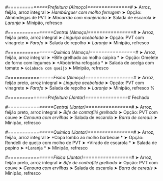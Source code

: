 
*#==============Prefeitura (Almoço)===============#*
➤ Arroz, feijão, arroz integral 
➤ *Hambúrguer com molho ferrugem*
➤ Opção: Almôndegas de PVT
➤ *Macarrão com manjericão*
➤ Salada de escarola
➤ *Laranja*
➤ Minipão, refresco 

*#================Central (Almoço)================#*
➤ Arroz, feijão preto, arroz integral
➤ *Linguiça acebolada*
➤ Opção: PVT com vinagrete
➤ *Farofa*
➤ Salada de repolho
➤ *Laranja*
➤ Minipão, refresco

*#================Química (Almoço)================#*
➤ Arroz, feijão, arroz integral
➤ *Bife grelhado ao molho caipira *
➤ Opção: Omelete de forno com legumes
➤ *Abobrinha refogada *
➤ Salada de acelga com tomate 
➤ `Goiabada com queijo`
➤ Minipão, refresco

*#================Física (Almoço)=================#*
➤ Arroz, feijão preto, arroz integral
➤ *Linguiça acebolada*
➤ Opção: PVT com vinagrete
➤ *Farofa*
➤ Salada de repolho
➤ *Laranja*
➤ Minipão, refresco
%

*#==============Prefeitura (Jantar)===============#*
Fechado

*#================Central (Jantar)================#*
➤ Arroz, feijão preto, arroz integral
➤ *Bife de contrafilé grelhado*
➤ Opção: PVT com couve
➤ *Cenoura com ervilhas*
➤ Salada de escarola
➤ *Barra de cereais*
➤ Minipão, refresco

*#================Química (Jantar)================#*
➤ Arroz, feijão, arroz integral
➤ *Copa lombo ao molho barbecue *
➤ Opção: Rondelli de queijo com molho de PVT 
➤ *Virado de escarola *
➤ Salada de pepino
➤ *Laranja *
➤ Minipão, refresco

*#================Física (Jantar)=================#*
➤ Arroz, feijão preto, arroz integral
➤ *Bife de contrafilé grelhado*
➤ Opção: PVT com couve
➤ *Cenoura com ervilhas*
➤ Salada de escarola
➤ *Barra de cereais*
➤ Minipão, refresco

